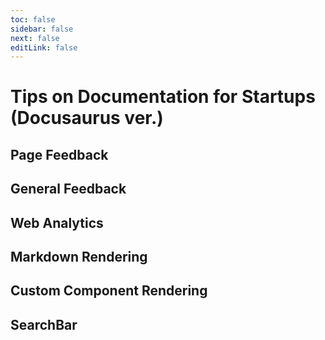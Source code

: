 ```yaml
---
toc: false
sidebar: false
next: false
editLink: false
---
```


# Tips on Documentation for Startups (Docusaurus ver.)

## Page Feedback

## General Feedback

## Web Analytics

## Markdown Rendering

## Custom Component Rendering

## SearchBar
